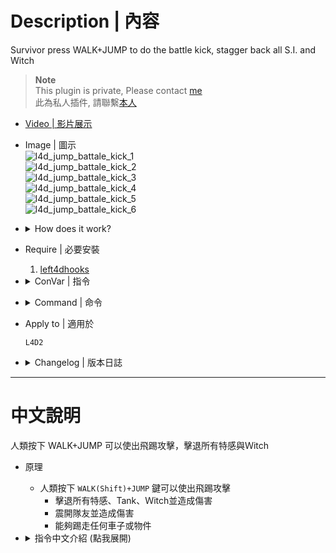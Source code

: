 # Description | 內容
Survivor press WALK+JUMP to do the battle kick, stagger back all S.I. and Witch

> __Note__ <br/>
This plugin is private, Please contact [me](https://github.com/fbef0102/Game-Private_Plugin#私人插件列表-private-plugins-list)<br/>
此為私人插件, 請聯繫[本人](https://github.com/fbef0102/Game-Private_Plugin#私人插件列表-private-plugins-list)

* [Video | 影片展示](https://youtu.be/4XczMQad3RE)

* Image | 圖示
	<br/>![l4d_jump_battale_kick_1](image/l4d_jump_battale_kick_1.gif)
	<br/>![l4d_jump_battale_kick_2](image/l4d_jump_battale_kick_2.gif)
	<br/>![l4d_jump_battale_kick_3](image/l4d_jump_battale_kick_3.gif)
	<br/>![l4d_jump_battale_kick_4](image/l4d_jump_battale_kick_4.gif)
	<br/>![l4d_jump_battale_kick_5](image/l4d_jump_battale_kick_5.gif)
	<br/>![l4d_jump_battale_kick_6](image/l4d_jump_battale_kick_6.gif)

* <details><summary>How does it work?</summary>

	* Press ```WALK(Shift)+JUMP``` to do battle kick attacker
		* Stagger back special infected and cause damage, inculding tank and witch
		* Stagger back teammate and cause damage
		* Kick physical prop or hittable car
</details>

* Require | 必要安裝
	1. [left4dhooks](https://forums.alliedmods.net/showthread.php?t=321696)

* <details><summary>ConVar | 指令</summary>

	* cfg\sourcemod\l4d_jump_battale_kick.cfg
		```php
		// 0=Plugin off, 1=Plugin on (Use WALK+JUMP).
		l4d_jump_battale_kick_enable "1"

		// Player with these flag can do battle kick (Empty=Everyone, -1=No one)
		l4d_jump_battale_kick_flags ""

		// Jump kick force
		l4d_jump_battale_kick_force "400.0"

		// How long before survivor can use Jump Kick again
		l4d_jump_battale_kick_delay "3.0"

		// How long survivor can not move after Jump Kick landing
		l4d_jump_battale_kick_stun "1.0"

		// If 1, can jump kick Tank
		l4d_jump_battale_kick_kick_tank "1"

		// If 1, can jump kick witch
		l4d_jump_battale_kick_kick_witch "1"

		// If 1, can jump kick teammate
		l4d_jump_battale_kick_kick_teammate "1"

		// If 1, can jump kick physical prop or hittable car
		l4d_jump_battale_kick_kick_prop "1"

		// Damage to special special infected
		l4d_jump_battale_kick_damage_si "100.0"

		// Damage to common infected
		l4d_jump_battale_kick_damage_witch "200.0"

		// Damage to witch
		l4d_jump_battale_kick_damage_common "50.0"

		// Damage to teammate
		l4d_jump_battale_kick_damage_teammate "2.0"

		// Jump kick physical prop or hittable car force
		l4d_jump_battale_kick_kick_prop_force "1000"
		```
</details>

* <details><summary>Command | 命令</summary>

	None
</details>

* Apply to | 適用於
	```
	L4D2
	```

* <details><summary>Changelog | 版本日誌</summary>

	* v1.0h (2024-8-1)
		* Remake code, convert code to latest syntax
		* Fix warnings when compiling on SourceMod 1.11.
		* Optimize code and improve performance
		* Require left4dhooks
		* Add more cvars

	* v1.0h (2024-8-1)
		* [Original Plugin by panxiaohai](https://forums.alliedmods.net/showthread.php?t=200129)
</details>

- - - -
# 中文說明
人類按下 WALK+JUMP 可以使出飛踢攻擊，擊退所有特感與Ｗitch

* 原理
	* 人類按下 ```WALK(Shift)+JUMP``` 鍵可以使出飛踢攻擊
		* 擊退所有特感、Tank、Ｗitch並造成傷害
		* 震開隊友並造成傷害
		* 能夠踢走任何車子或物件

* <details><summary>指令中文介紹 (點我展開)</summary>

	* cfg\sourcemod\l4d_jump_battale_kick.cfg
		```php
		// 0=關閉插件, 1=啟動插件
		l4d_jump_battale_kick_enable "1"

		// 擁有這些權限的玩家，才可以使出飛踢攻擊 (留白 = 任何人都能, -1: 無人)
		l4d_jump_battale_kick_flags ""

		// 飛踢力道
		l4d_jump_battale_kick_force "400.0"

		// 飛踢的CD冷卻時間
		l4d_jump_battale_kick_delay "3.0"

		// 飛踢時不能移動的時間
		l4d_jump_battale_kick_stun "1.0"

		// 為1時，可以飛踢擊退Tank
		l4d_jump_battale_kick_kick_tank "1"

		// 為1時，可以飛踢擊退Witch
		l4d_jump_battale_kick_kick_witch "1"

		// 為1時，可以飛踢震開隊友
		l4d_jump_battale_kick_kick_teammate "1"

		// 為1時，可以飛踢踢走任何車子或物件
		l4d_jump_battale_kick_kick_prop "1"

		// 飛踢特感所造成的傷害
		l4d_jump_battale_kick_damage_si "100.0"

		// 飛踢Witch所造成的傷害
		l4d_jump_battale_kick_damage_witch "200.0"

		// 飛踢普通感染者所造成的傷害
		l4d_jump_battale_kick_damage_common "50.0"

		// 飛踢隊友所造成的傷害
		l4d_jump_battale_kick_damage_teammate "2.0"

		// 飛踢任何車子或物件的力道
		l4d_jump_battale_kick_kick_prop_force "1000"
		```
</details>
